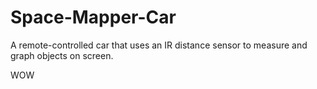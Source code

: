 # Space-Mapper-Car
A remote-controlled car that uses an IR distance sensor to measure and graph objects on screen.

WOW

